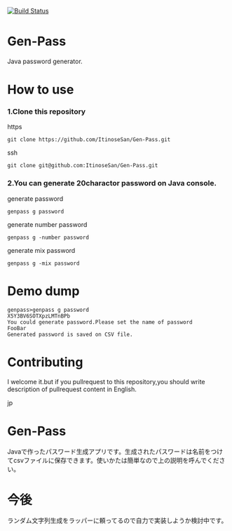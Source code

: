 [![Build Status](https://travis-ci.org/ItinoseSan/GENPASS.svg?branch=1129)](https://travis-ci.org/ItinoseSan/GENPASS)
# Gen-Pass　
Java password generator.
# How to use
### 1.Clone this repository
https
```
git clone https://github.com/ItinoseSan/Gen-Pass.git
```
ssh
```
git clone git@github.com:ItinoseSan/Gen-Pass.git
```
### 2.You can generate 20charactor password on Java console.
generate password
```
genpass g password
```
generate number password
```
genpass g -number password
```
generate mix password
```
genpass g -mix password
```
# Demo dump
```
genpass>genpass g password
X5Y3BV6SOTXpzLMTnBPb
You could generate password.Please set the name of password
FooBar
Generated password is saved on CSV file.
```

# Contributing
I welcome it.but if you pullrequest to this repository,you should write description of pullrequest content in English.


jp 
# Gen-Pass
Javaで作ったパスワード生成アプリです。生成されたパスワードは名前をつけてcsvファイルに保存できます。使いかたは簡単なので上の説明を呼んでください。
# 今後
ランダム文字列生成をラッパーに頼ってるので自力で実装しようか検討中です。



